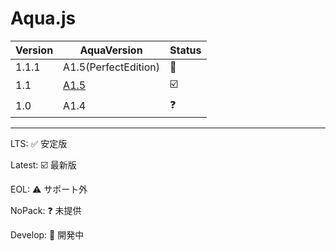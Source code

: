 # Aqua.js
| Version | AquaVersion | Status |
| - | - | - |
| 1.1.1 | A1.5(PerfectEdition) | 🚧 |
| 1.1 | [A1.5](https://github.com/forestrharumaki/Aqua.js-Framework/releases/tag/Aquajs1.1) | ☑️ |
| 1.0 | A1.4 | ❓ |

---

LTS: ✅ 安定版

Latest: ☑️ 最新版

EOL: ⚠️ サポート外

NoPack: ❓ 未提供

Develop: 🚧 開発中
